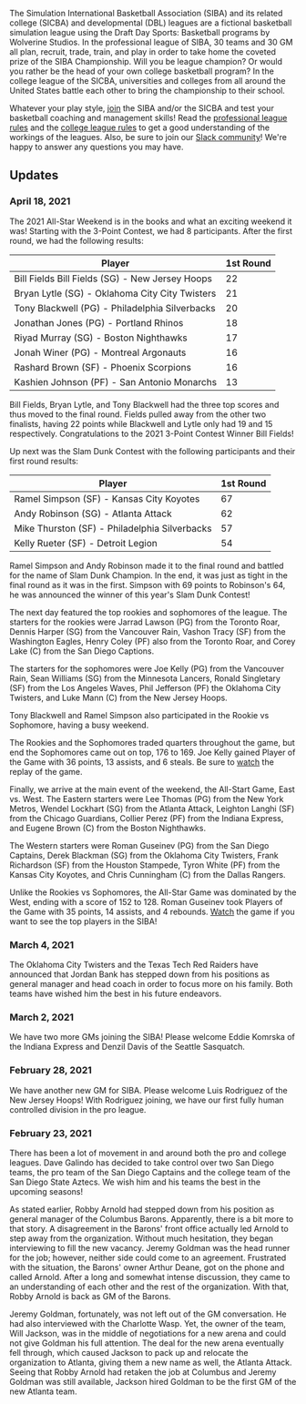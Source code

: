 The Simulation International Basketball Association (SIBA) and its related college (SICBA) and developmental (DBL) leagues are a fictional basketball simulation league using the Draft Day Sports: Basketball programs by Wolverine Studios. In the professional league of SIBA, 30 teams and 30 GM all plan, recruit, trade, train, and play in order to take home the coveted prize of the SIBA Championship. Will you be league champion? Or would you rather be the head of your own college basketball program? In the college league of the SICBA, universities and colleges from all around the United States battle each other to bring the championship to their school.

Whatever your play style, [join](/join) the SIBA and/or the SICBA and test your basketball coaching and management skills! Read the [professional league rules](/siba/rules) and the [college league rules](/college/rules) to get a good understanding of the workings of the leagues. Also, be sure to join our [Slack community](https://join.slack.com/t/sibabball/shared_invite/zt-grkrrq9i-je57xB2Y7NGoPTh0GlKNNg)! We're happy to answer any questions you may have.

## Updates

### April 18, 2021

The 2021 All-Star Weekend is in the books and what an exciting weekend it was! Starting with the 3-Point Contest, we had 8 participants. After the first round, we had the following results:

| Player                                          | 1st Round |
| ----------------------------------------------- | --------- |
| Bill Fields Bill Fields (SG) - New Jersey Hoops | 22        |
| Bryan Lytle (SG) - Oklahoma City City Twisters  | 21        |
| Tony Blackwell (PG) - Philadelphia Silverbacks  | 20        |
| Jonathan Jones (PG) - Portland Rhinos           | 18        |
| Riyad Murray (SG) - Boston Nighthawks           | 17        |
| Jonah Winer (PG) - Montreal Argonauts           | 16        |
| Rashard Brown (SF) - Phoenix Scorpions          | 16        |
| Kashien Johnson (PF) - San Antonio Monarchs     | 13        |

Bill Fields, Bryan Lytle, and Tony Blackwell had the three top scores and thus moved to the final round. Fields pulled away from the other two finalists, having 22 points while Blackwell and Lytle only had 19 and 15 respectively. Congratulations to the 2021 3-Point Contest Winner Bill Fields!

Up next was the Slam Dunk Contest with the following participants and their first round results:

| Player                                        | 1st Round |
| --------------------------------------------- | --------- |
| Ramel Simpson (SF) - Kansas City Koyotes      | 67        |
| Andy Robinson (SG) - Atlanta Attack           | 62        |
| Mike Thurston (SF) - Philadelphia Silverbacks | 57        |
| Kelly Rueter (SF) - Detroit Legion            | 54        |

Ramel Simpson and Andy Robinson made it to the final round and battled for the name of Slam Dunk Champion. In the end, it was just as tight in the final round as it was in the first. Simpson with 69 points to Robinson's 64, he was announced the winner of this year's Slam Dunk Contest!

The next day featured the top rookies and sophomores of the league. The starters for the rookies were Jarrad Lawson (PG) from the Toronto Roar, Dennis Harper (SG) from the Vancouver Rain, Vashon Tracy (SF) from the Washington Eagles, Henry Coley (PF) also from the Toronto Roar, and Corey Lake (C) from the San Diego Captions.

The starters for the sophomores were Joe Kelly (PG) from the Vancouver Rain, Sean Williams (SG) from the Minnesota Lancers, Ronald Singletary (SF) from the Los Angeles Waves, Phil Jefferson (PF) the Oklahoma City Twisters, and Luke Mann (C) from the New Jersey Hoops.

Tony Blackwell and Ramel Simpson also participated in the Rookie vs Sophomore, having a busy weekend.

The Rookies and the Sophomores traded quarters throughout the game, but end the Sophomores came out on top, 176 to 169. Joe Kelly gained Player of the Game with 36 points, 13 assists, and 6 steals. Be sure to [watch](https://averyincorporated.com/siba/games/2021Rookvs%20Soph.mp4) the replay of the game.

Finally, we arrive at the main event of the weekend, the All-Start Game, East vs. West. The Eastern starters were Lee Thomas (PG) from the New York Metros, Wendel Lockhart (SG) from the Atlanta Attack, Leighton Langhi (SF) from the Chicago Guardians, Collier Perez (PF) from the Indiana Express, and Eugene Brown (C) from the Boston Nighthawks.

The Western starters were Roman Guseinev (PG) from the San Diego Captains, Derek Blackman (SG) from the Oklahoma City Twisters, Frank Richardson (SF) from the Houston Stampede, Tyron White (PF) from the Kansas City Koyotes, and Chris Cunningham (C) from the Dallas Rangers.

Unlike the Rookies vs Sophomores, the All-Star Game was dominated by the West, ending with a score of 152 to 128. Roman Guseinev took Players of the Game with 35 points, 14 assists, and 4 rebounds. [Watch](https://averyincorporated.com/siba/games/2021SIBAAllStarGame.mp4) the game if you want to see the top players in the SIBA!

### March 4, 2021

The Oklahoma City Twisters and the Texas Tech Red Raiders have announced that Jordan Bank has stepped down from his positions as general manager and head coach in order to focus more on his family. Both teams have wished him the best in his future endeavors.

### March 2, 2021

We have two more GMs joining the SIBA! Please welcome Eddie Komrska of the Indiana Express and Denzil Davis of the Seattle Sasquatch.

### February 28, 2021

We have another new GM for SIBA. Please welcome Luis Rodriguez of the New Jersey Hoops! With Rodriguez joining, we have our first fully human controlled division in the pro league.

### February 23, 2021

There has been a lot of movement in and around both the pro and college leagues. Dave Galindo has decided to take control over two San Diego teams, the pro team of the San Diego Captains and the college team of the San Diego State Aztecs. We wish him and his teams the best in the upcoming seasons!

As stated earlier, Robby Arnold had stepped down from his position as general manager of the Columbus Barons. Apparently, there is a bit more to that story. A disagreement in the Barons' front office actually led Arnold to step away from the organization. Without much hesitation, they began interviewing to fill the new vacancy. Jeremy Goldman was the head runner for the job; however, neither side could come to an agreement. Frustrated with the situation, the Barons' owner Arthur Deane, got on the phone and called Arnold. After a long and somewhat intense discussion, they came to an understanding of each other and the rest of the organization. With that, Robby Arnold is back as GM of the Barons.

Jeremy Goldman, fortunately, was not left out of the GM conversation. He had also interviewed with the Charlotte Wasp. Yet, the owner of the team, Will Jackson, was in the middle of negotiations for a new arena and could not give Goldman his full attention. The deal for the new arena eventually fell through, which caused Jackson to pack up and relocate the organization to Atlanta, giving them a new name as well, the Atlanta Attack. Seeing that Robby Arnold had retaken the job at Columbus and Jeremy Goldman was still available, Jackson hired Goldman to be the first GM of the new Atlanta team.
